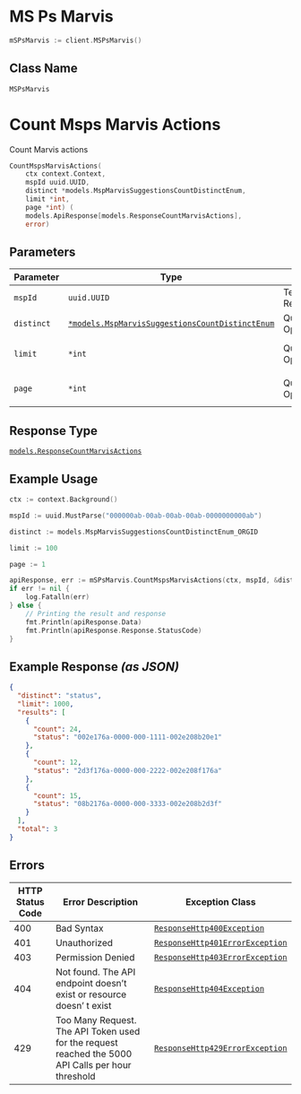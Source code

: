 # MS Ps Marvis

```go
mSPsMarvis := client.MSPsMarvis()
```

## Class Name

`MSPsMarvis`


# Count Msps Marvis Actions

Count Marvis actions

```go
CountMspsMarvisActions(
    ctx context.Context,
    mspId uuid.UUID,
    distinct *models.MspMarvisSuggestionsCountDistinctEnum,
    limit *int,
    page *int) (
    models.ApiResponse[models.ResponseCountMarvisActions],
    error)
```

## Parameters

| Parameter | Type | Tags | Description |
|  --- | --- | --- | --- |
| `mspId` | `uuid.UUID` | Template, Required | - |
| `distinct` | [`*models.MspMarvisSuggestionsCountDistinctEnum`](../../doc/models/msp-marvis-suggestions-count-distinct-enum.md) | Query, Optional | **Default**: `"org_id"` |
| `limit` | `*int` | Query, Optional | **Default**: `100`<br>**Constraints**: `>= 0` |
| `page` | `*int` | Query, Optional | **Default**: `1`<br>**Constraints**: `>= 1` |

## Response Type

[`models.ResponseCountMarvisActions`](../../doc/models/response-count-marvis-actions.md)

## Example Usage

```go
ctx := context.Background()

mspId := uuid.MustParse("000000ab-00ab-00ab-00ab-0000000000ab")

distinct := models.MspMarvisSuggestionsCountDistinctEnum_ORGID

limit := 100

page := 1

apiResponse, err := mSPsMarvis.CountMspsMarvisActions(ctx, mspId, &distinct, &limit, &page)
if err != nil {
    log.Fatalln(err)
} else {
    // Printing the result and response
    fmt.Println(apiResponse.Data)
    fmt.Println(apiResponse.Response.StatusCode)
}
```

## Example Response *(as JSON)*

```json
{
  "distinct": "status",
  "limit": 1000,
  "results": [
    {
      "count": 24,
      "status": "002e176a-0000-000-1111-002e208b20e1"
    },
    {
      "count": 12,
      "status": "2d3f176a-0000-000-2222-002e208f176a"
    },
    {
      "count": 15,
      "status": "08b2176a-0000-000-3333-002e208b2d3f"
    }
  ],
  "total": 3
}
```

## Errors

| HTTP Status Code | Error Description | Exception Class |
|  --- | --- | --- |
| 400 | Bad Syntax | [`ResponseHttp400Exception`](../../doc/models/response-http-400-exception.md) |
| 401 | Unauthorized | [`ResponseHttp401ErrorException`](../../doc/models/response-http-401-error-exception.md) |
| 403 | Permission Denied | [`ResponseHttp403ErrorException`](../../doc/models/response-http-403-error-exception.md) |
| 404 | Not found. The API endpoint doesn’t exist or resource doesn’ t exist | [`ResponseHttp404Exception`](../../doc/models/response-http-404-exception.md) |
| 429 | Too Many Request. The API Token used for the request reached the 5000 API Calls per hour threshold | [`ResponseHttp429ErrorException`](../../doc/models/response-http-429-error-exception.md) |

